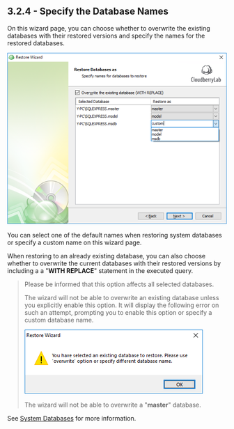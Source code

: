 ## 3.2.4 - Specify the Database Names

On this wizard page, you can choose whether to overwrite the existing databases with their restored versions and specify the names for the restored databases.

![](/assets/restore-sql-db-names-2.png)

You can select one of the default names when restoring system databases or specify a custom name on this wizard page.

When restoring to an already existing database, you can also choose whether to overwrite the current databases with their restored versions by including a a "**WITH REPLACE**" statement in the executed query.

> Please be informed that this option affects all selected databases.
>
> The wizard will not be able to overwrite an existing database unless you explicitly enable this option. It will display the following error on such an attempt, prompting you to enable this option or specify a custom database name.
>
> ![](/assets/restore-wizard-warning-restore-existing-db.png)
>
> The wizard will not be able to overwrite a "**master**" database.

See [System Databases](https://docs.microsoft.com/en-us/sql/relational-databases/databases/system-databases) for more information.

